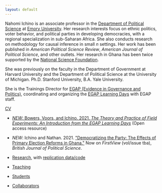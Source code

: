 ```yaml
---
layout: default
---
```


Nahomi Ichino is an associate professor in the [Department of Political Science](http://polisci.emory.edu/home/index.html) at [Emory University](https://www.emory.edu/home/index.html). Her research interests focus on ethnic politics, voter behavior, and political parties in developing democracies, with a regional specialization in sub-Saharan Africa. She also conducts research on methodology for causal inference in small _n_ settings. Her work has been published in _American Political Science Review_, _American Journal of Political Science_, and other outlets. Her research in Ghana has been twice supported by the [National Science Foundation](https://www.nsf.gov). 

She was previously on the faculty in the Department of Government at Harvard University and the Department of Political Science at the University of Michigan.  Ph.D. Stanford University, B.A. Yale University.

She is the Trainings Director for [EGAP (Evidence in Governance and Politics)](https://egap.org), coordinating and organizing the [EGAP Learning Days](https://egap.org/learning-days/) with EGAP staff.


[CV](./docs/ichino-cv.pdf)

- [*NEW*: Bowers, Voors, and Ichino.  2021.  _The Theory and Practice of Field Experiments: An Introduction from the EGAP Learning Days_](https://egap.github.io/theory_and_practice_of_field_experiments/) (Open access resource)

- *NEW*: Ichino and Nathan.  2021.  ["Democratizing the Party: The Effects of Primary Election Reforms in Ghana."](https://www.doi.org/10.1017/S0007123421000028)  Now on _FirstView_ (vol/issue tba), _British Journal of Political Science_.

- [Research](./research.html), with [replication data/code](https://dataverse.harvard.edu/dataverse/nichino)

- [Teaching](./teaching.html)

- [Students](./students.html)

- [Collaborators](./collaborators.html)